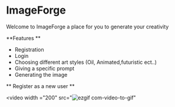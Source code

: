 # ImageForge

Welcome to ImageForge a place for you to generate your creativity 

**Features 
**
  - Registration
  - Login
  - Choosing different art styles (Oil, Animated,futuristic ect..)
  - Giving a specific prompt
  - Generating the image

**    Register as a new user **

<video 
width ="200"
src="![ezgif com-video-to-gif](https://github.com/illia1383/imageGeneratorApp/assets/122395038/1c7f917b-88e3-4c01-b447-138340de4858)"

</video>



